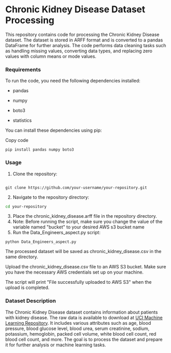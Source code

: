 # Chronic Kidney Disease Dataset Processing
This repository contains code for processing the Chronic Kidney Disease dataset.
The dataset is stored in ARFF format and is converted to a pandas DataFrame for further analysis.
The code performs data cleaning tasks such as handling missing values, converting data types, and replacing zero values with column means or mode values.

### Requirements
To run the code, you need the following dependencies installed:

- pandas

- numpy

- boto3

- statistics

You can install these dependencies using pip:

Copy code

```
pip install pandas numpy boto3
```

### Usage
1. Clone the repository:

```<!-- bash -->

git clone https://github.com/your-username/your-repository.git
```
2. Navigate to the repository directory:
```bash
cd your-repository
```
3. Place the chronic_kidney_disease.arff file in the repository directory. 
4. Note: Before running the script, make sure you change the value of the variable named "bucket" to your desired AWS s3 bucket name
5. Run the Data_Engineers_aspect.py script:
```
python Data_Engineers_aspect.py
```
The processed dataset will be saved as chronic_kidney_disease.csv in the same directory.

Upload the chronic_kidney_disease.csv file to an AWS S3 bucket.
Make sure you have the necessary AWS credentials set up on your machine.

The script will print "File successfully uploaded to AWS S3" when the upload is completed.

### Dataset Description
The Chronic Kidney Disease dataset contains information about patients with kidney disease. The raw data is available to download at [UCI Machine Learning Repository](https://archive.ics.uci.edu/dataset/336/chronic+kidney+disease). 
It includes various attributes such as age, blood pressure, blood glucose level, blood urea, serum creatinine, sodium, potassium, hemoglobin, packed cell volume, white blood cell count, red blood cell count, and more.
The goal is to process the dataset and prepare it for further analysis or machine learning tasks.
